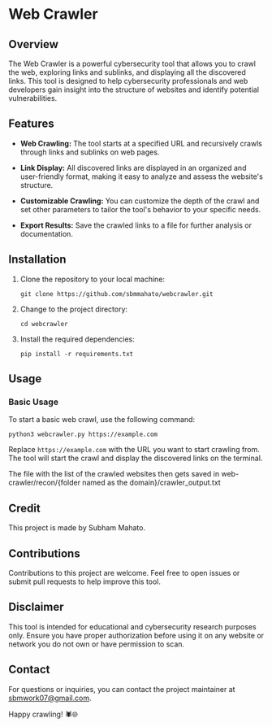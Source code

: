 # Web Crawler

## Overview

The Web Crawler is a powerful cybersecurity tool that allows you to crawl the web, exploring links and sublinks, and displaying all the discovered links. This tool is designed to help cybersecurity professionals and web developers gain insight into the structure of websites and identify potential vulnerabilities.

## Features

- **Web Crawling:** The tool starts at a specified URL and recursively crawls through links and sublinks on web pages.

- **Link Display:** All discovered links are displayed in an organized and user-friendly format, making it easy to analyze and assess the website's structure.

- **Customizable Crawling:** You can customize the depth of the crawl and set other parameters to tailor the tool's behavior to your specific needs.

- **Export Results:** Save the crawled links to a file for further analysis or documentation.

## Installation

1. Clone the repository to your local machine:

   ```shell
   git clone https://github.com/sbmmahato/webcrawler.git
   ```

2. Change to the project directory:

   ```shell
   cd webcrawler
   ```

3. Install the required dependencies:

   ```shell
   pip install -r requirements.txt
   ```

## Usage

### Basic Usage

To start a basic web crawl, use the following command:

```shell
python3 webcrawler.py https://example.com
```

Replace `https://example.com` with the URL you want to start crawling from. The tool will start the crawl and display the discovered links on the terminal.

The file with the list of the crawled websites then gets saved in web-crawler/recon/{folder named as the domain}/crawler_output.txt


## Credit

This project is made by Subham Mahato.

## Contributions

Contributions to this project are welcome. Feel free to open issues or submit pull requests to help improve this tool.

## Disclaimer

This tool is intended for educational and cybersecurity research purposes only. Ensure you have proper authorization before using it on any website or network you do not own or have permission to scan.

## Contact

For questions or inquiries, you can contact the project maintainer at sbmwork07@gmail.com.

Happy crawling! 🕷️🌐
